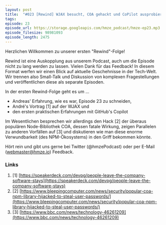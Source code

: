 ```yaml
---
layout: post
title:  "#023 [Rewind] WJAX besucht, COA gehackt und CoPilot ausprobiert"
tags:
episode: 23
episode_url: https://storage.googleapis.com/hmze_podcast/hmze-ep23.mp3
episode_filesize: 98981093
episode_length: 2475
---
```


Herzlichen Willkommen zu unserer ersten "Rewind"-Folge!

Rewind ist eine Auskopplung aus unserem Podcast, auch um die Episode nicht zu lang werden zu lassen. Vielen Dank für das Feedback! In diesem Format werfen wir einen Blick auf aktuelle Geschehnisse in der Tech-Welt. Wir trennen also Small-Talk und Diskussion von komplexen Fragestellungen und veröffentlichen diese als separate Episoden.

In der ersten Rewind-Folge geht es um ...
* Andreas' Erfahrung, wie es war, Episode 23 zu schneiden,
* André's Vortrag [1] auf der WJAX und
* den ersten praktischen Erfahrungen mit GitHub's Copilot

Im Wesentlichen besprechen wir allerdings den Hack [2] der überaus populären Node-Bibliothek COA, dessen fatale Wirkung, zeigen Parallelen zu anderen Vorfällen auf [3] und diskutieren wie man diese enorme Verwundbarkeit (des NPM-Ökosystems) in den Griff bekommen könnte.

Hört rein und gibt uns gerne bei Twitter (@hmzePodcast) oder per E-Mail (webmaster@hmze.io) Feedback.

### Links ###
1. [1] [https://speakerdeck.com/devpg/people-leave-the-company-software-stays](https://speakerdeck.com/devpg/people-leave-the-company-software-stays)
2. [2] [https://www.bleepingcomputer.com/news/security/popular-coa-npm-library-hijacked-to-steal-user-passwords/](https://www.bleepingcomputer.com/news/security/popular-coa-npm-library-hijacked-to-steal-user-passwords/)
3. [3] [https://www.bbc.com/news/technology-46261209](https://www.bbc.com/news/technology-46261209)
